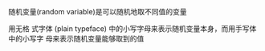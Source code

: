 随机变量(random variable)是可以随机地取不同值的变量

用无格 式字体 (plain typeface) 中的小写字母来表示随机变量本身，而用手写体中的小写字 母来表示随机变量能够取到的值